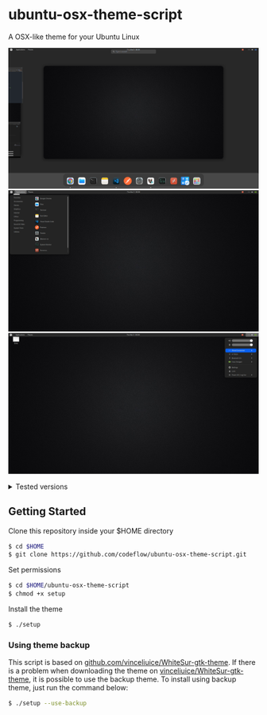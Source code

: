 # ubuntu-osx-theme-script

A OSX-like theme for your Ubuntu Linux

![001](https://raw.githubusercontent.com/codeflow/ubuntu-osx-theme-script/images/001.png)
![002](https://raw.githubusercontent.com/codeflow/ubuntu-osx-theme-script/images/002.png)
![003](https://raw.githubusercontent.com/codeflow/ubuntu-osx-theme-script/images/003.png)

<details> <summary> Tested versions </summary>

- Ubuntu 21.04
- Ubuntu 21.10

</details>

## Getting Started

Clone this repository inside your $HOME directory

```sh
$ cd $HOME
$ git clone https://github.com/codeflow/ubuntu-osx-theme-script.git
```

Set permissions

```sh
$ cd $HOME/ubuntu-osx-theme-script
$ chmod +x setup
```

Install the theme

```sh
$ ./setup
```

### Using theme backup

This script is based on [github.com/vinceliuice/WhiteSur-gtk-theme](https://github.com/vinceliuice/WhiteSur-gtk-theme.git). If there is a problem when downloading the theme on [vinceliuice/WhiteSur-gtk-theme](https://github.com/vinceliuice/WhiteSur-gtk-theme.git), it is possible to use the backup theme. To install using backup theme, just run the command below:

```sh
$ ./setup --use-backup
```
